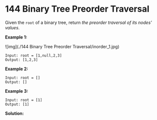 # 144 Binary Tree Preorder Traversal

Given the `root` of a binary tree, return *the preorder traversal of its nodes' values*.

 

**Example 1:**

![img](./144 Binary Tree Preorder Traversal/inorder_1.jpg)

```
Input: root = [1,null,2,3]
Output: [1,2,3]
```

**Example 2:**

```
Input: root = []
Output: []
```

**Example 3:**

```
Input: root = [1]
Output: [1]
```



**Solution:**

```java
```

